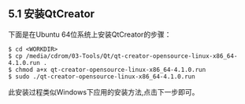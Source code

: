 ## 5.1 安装QtCreator

下面是在Ubuntu 64位系统上安装QtCreator的步骤：

```
$ cd <WORKDIR>
$ cp /media/cdrom/03-Tools/Qt/qt-creator-opensource-linux-x86_64-4.1.0.run .
$ chmod a+x qt-creator-opensource-linux-x86_64-4.1.0.run
$ sudo ./qt-creator-opensource-linux-x86_64-4.1.0.run
```  

此安装过程类似Windows下应用的安装方法,点击下一步即可。
